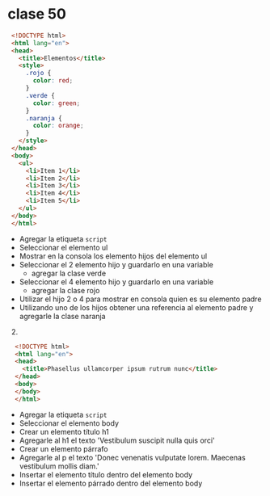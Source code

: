 # clase 50

 ```html
  <!DOCTYPE html>
  <html lang="en">
  <head>
    <title>Elementos</title>
    <style>
      .rojo {
        color: red;
      }
      .verde {
        color: green;
      }
      .naranja {
        color: orange;
      }
    </style>
  </head>
  <body>
    <ul>
      <li>Item 1</li>
      <li>Item 2</li>
      <li>Item 3</li>
      <li>Item 4</li>
      <li>Item 5</li>
    </ul>
  </body>
  </html>
  ```
* Agregar la etiqueta `script`
* Seleccionar el elemento ul
* Mostrar en la consola los elemento hijos del elemento ul
* Seleccionar el 2 elemento hijo y guardarlo en una variable
  * agregar la clase verde
* Seleccionar el 4 elemento hijo y guardarlo en una variable
  * agregar la clase rojo
* Utilizar el hijo 2 o 4 para mostrar en consola quien es su elemento padre
* Utilizando uno de los hijos obtener una referencia al elemento padre y agregarle la clase naranja



2. 

```html
  <!DOCTYPE html>
  <html lang="en">
  <head>
    <title>Phasellus ullamcorper ipsum rutrum nunc</title>
  </head>
  <body>
  </body>
  </html>
  ```
* Agregar la etiqueta `script`
* Seleccionar el elemento body
* Crear un elemento título h1
* Agregarle al h1 el texto 'Vestibulum suscipit nulla quis orci'
* Crear un elemento párrafo
* Agregarle al p el texto 'Donec venenatis vulputate lorem. Maecenas vestibulum mollis diam.'
* Insertar el elemento título dentro del elemento body
* Insertar el elemento párrado dentro del elemento body
